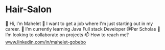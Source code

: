 # Hair-Salon
👋 Hi, I’m Mahelet
👀 I want to get a job where I'm just starting out in my career.
🌱 I’m currently learning Java Full stack Developer @Per Scholas
💞️ I’m looking to collaborate on projects
📫 How to reach me? www.linkedin.com/in/mahelet-gobebo
